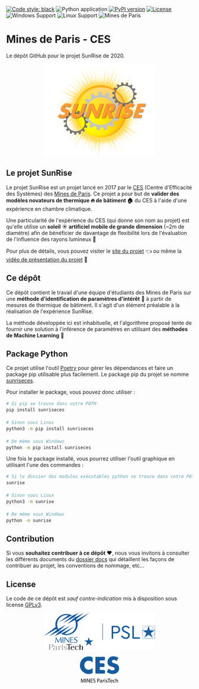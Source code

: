 [![Code style: black](https://img.shields.io/badge/code%20style-black-000000.svg)](https://github.com/psf/black)
![Python application](https://github.com/18tbr/sunrise-refonte/workflows/Python%20application/badge.svg)
[![PyPI version](https://badge.fury.io/py/sunriseces.svg)](https://pypi.org/project/sunriseces/)
[![License](https://img.shields.io/github/license/18tbr/sunrise-refonte)](https://github.com/18tbr/sunrise-refonte/blob/master/LICENSE)
![Windows Support](https://img.shields.io/badge/Windows-Support-brightgreen.svg)
![Linux Support](https://img.shields.io/badge/Linux-Support-brightgreen.svg)
![Mines de Paris](https://img.shields.io/badge/Organisme-Mines%20de%20Paris-blue)
# Mines de Paris - CES
Le dépôt GitHub pour le projet SunRise de 2020.

<p align="center">
    <a href="https://sites.google.com/view/2019-2020-gr12/home" target="_blank">
        <img src="https://github.com/18tbr/sunrise-refonte/blob/master/assets/logoProjet2020.png?raw=true" height="250px">
    </a>
</p>

## Le projet SunRise
Le projet SunRise est un projet lancé en 2017 par le [CES](http://www.ces.mines-paristech.fr/Accueil/) (Centre d'Efficacité des Systèmes) des [Mines de Paris](http://www.mines-paristech.fr/). Ce projet a pour but de __valider des modèles novateurs de thermique :fire: de bâtiment :house:__ du CES à l'aide d'une expérience en chambre climatique.

Une particularité de l'expérience du CES (qui donne son nom au projet) est qu'elle utilise un __soleil :sunny: artificiel mobile de grande dimension__ (~2m de diamètre) afin de bénéficier de davantage de flexibilité lors de l'évaluation de l'influence des rayons lumineux :flashlight:

Pour plus de détails, vous pouvez visiter le [site du projet](https://sites.google.com/view/2019-2020-gr12/home) :point_left: ou même la [vidéo de présentation du projet](https://youtu.be/zrpTuERl-vk) :movie_camera:

## Ce dépôt
Ce dépôt contient le travail d'une équipe d'étudiants des Mines de Paris sur une __méthode d'identification de paramètres d'intérêt__ :monocle_face: à partir de mesures de thermique de bâtiment. Il s'agit d'un élément préalable à la réalisation de l'expérience SunRise.

La méthode développée ici est inhabituelle, et l'algorithme proposé tente de fournir une solution à l'inférence de paramètres en utilisant des __méthodes de Machine Learning__ :robot:

## Package Python

Ce projet utilise l'outil [Poetry](https://python-poetry.org) pour gérer les dépendances et faire un package pip utilisable plus facilement. Le package pip du projet se nomme [sunriseces](https://pypi.org/project/sunriseces/).

Pour installer le package, vous pouvez donc utiliser :

```sh
# Si pip se trouve dans votre PATH
pip install sunriseces

# Sinon sous Linux
python3 -m pip install sunriseces

# De même sous Windows
python -m pip install sunriseces
```

Une fois le package installé, vous pourrez utiliser l'outil graphique en utilisant l'une des commandes :

```sh
# Si le dossier des modules exécutables python se trouve dans votre PATH
sunrise

# Sinon sous Linux
python3 -m sunrise

# De même sous Windows
python -m sunrise
```

## Contribution
Si vous __souhaitez contribuer à ce dépôt :heart:__, nous vous invitons à consulter les différents documents du [dossier docs](https://github.com/18tbr/sunrise-refonte/tree/master/docs) qui détaillent les façons de contribuer au projet, les conventions de nommage, etc...

## License
Le code de ce dépôt est _sauf contre-indication_ mis à disposition sous license [GPLv3](https://www.gnu.org/licenses/gpl-3.0.en.html).

<p align="center">
  <a href="http://www.mines-paristech.fr/" target="_blank">
      <img src="https://github.com/18tbr/sunrise-refonte/blob/master/assets/logoMinesParisTech.png?raw=true" height="100px">
  </a>
</p>

<p align="center">
  <a href="http://www.ces.mines-paristech.fr/Accueil/" target="_blank">
      <img src="https://github.com/18tbr/sunrise-refonte/blob/master/assets/logoCES.png?raw=true" height="75px">
  </a>
</p>
